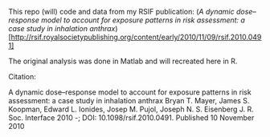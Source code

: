 This repo (will) code and data from my RSIF publication: (*A dynamic dose–response model to account for exposure patterns in risk assessment: a case study in inhalation anthrax*)[http://rsif.royalsocietypublishing.org/content/early/2010/11/09/rsif.2010.0491]

The original analysis was done in Matlab and will recreated here in R.

Citation:

A dynamic dose–response model to account for exposure patterns in risk assessment: a case study in inhalation anthrax
Bryan T. Mayer, James S. Koopman, Edward L. Ionides, Josep M. Pujol, Joseph N. S. Eisenberg
J. R. Soc. Interface 2010 -; DOI: 10.1098/rsif.2010.0491. Published 10 November 2010
